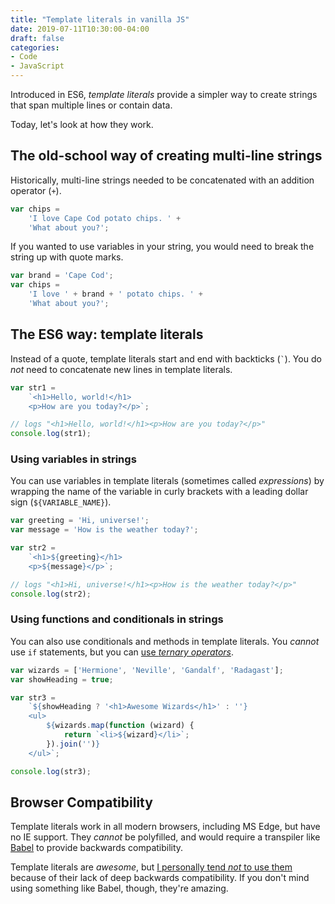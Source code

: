 ```yaml
---
title: "Template literals in vanilla JS"
date: 2019-07-11T10:30:00-04:00
draft: false
categories:
- Code
- JavaScript
---
```


Introduced in ES6, *template literals* provide a simpler way to create strings that span multiple lines or contain data.

Today, let's look at how they work.

## The old-school way of creating multi-line strings

Historically, multi-line strings needed to be concatenated with an addition operator&nbsp;(`+`).

```js
var chips =
	'I love Cape Cod potato chips. ' +
	'What about you?';
```

If you wanted to use variables in your string, you would need to break the string up with quote marks.

```js
var brand = 'Cape Cod';
var chips =
	'I love ' + brand + ' potato chips. ' +
	'What about you?';
```

## The ES6 way: template literals

Instead of a quote, template literals start and end with backticks (`` ` ``). You do *not* need to concatenate new lines in template literals.

```js
var str1 =
	`<h1>Hello, world!</h1>
	<p>How are you today?</p>`;

// logs "<h1>Hello, world!</h1><p>How are you today?</p>"
console.log(str1);
```

### Using variables in strings

You can use variables in template literals (sometimes called *expressions*) by wrapping the name of the variable in curly brackets with a leading dollar sign (`${VARIABLE_NAME}`).

```js
var greeting = 'Hi, universe!';
var message = 'How is the weather today?';

var str2 =
	`<h1>${greeting}</h1>
	<p>${message}</p>`;

// logs "<h1>Hi, universe!</h1><p>How is the weather today?</p>"
console.log(str2);
```

### Using functions and conditionals in strings

You can also use conditionals and methods in template literals. You *cannot* use `if` statements, but you can [use *ternary operators*](https://gomakethings.com/ternary-operators/).

```js
var wizards = ['Hermione', 'Neville', 'Gandalf', 'Radagast'];
var showHeading = true;

var str3 =
	`${showHeading ? '<h1>Awesome Wizards</h1>' : ''}
	<ul>
		${wizards.map(function (wizard) {
			return `<li>${wizard}</li>`;
		}).join('')}
	</ul>`;

console.log(str3);
```

## Browser Compatibility

Template literals work in all modern browsers, including MS Edge, but have no IE support. They *cannot* be polyfilled, and would require a transpiler like [Babel](https://babeljs.io/) to provide backwards compatibility.

Template literals are *awesome*, but [I personally tend *not* to use them](/when-do-you-use-new-javascript-features-vs.-old-approaches/) because of their lack of deep backwards compatibility. If you don't mind using something like Babel, though, they're amazing.